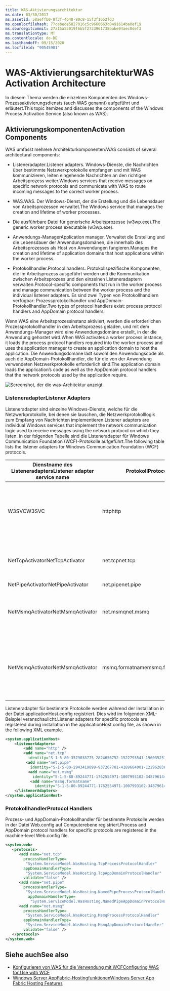 ```yaml
---
title: WAS-Aktivierungsarchitektur
ms.date: 03/30/2017
ms.assetid: 58aeffb0-8f3f-4b40-80c8-15f3f1652fd3
ms.openlocfilehash: 77cebede5827016c5c9660663c0491614ba0ef19
ms.sourcegitcommit: 27a15a55019f6b5f2733961738babe94aec0def3
ms.translationtype: MT
ms.contentlocale: de-DE
ms.lasthandoff: 09/15/2020
ms.locfileid: "90545981"
---
```

# <a name="was-activation-architecture"></a><span data-ttu-id="b7270-102">WAS-Aktivierungsarchitektur</span><span class="sxs-lookup"><span data-stu-id="b7270-102">WAS Activation Architecture</span></span>
<span data-ttu-id="b7270-103">In diesem Thema werden die einzelnen Komponenten des Windows-Prozessaktivierungsdiensts (auch WAS genannt) aufgeführt und erläutert.</span><span class="sxs-lookup"><span data-stu-id="b7270-103">This topic itemizes and discusses the components of the Windows Process Activation Service (also known as WAS).</span></span>  
  
## <a name="activation-components"></a><span data-ttu-id="b7270-104">Aktivierungskomponenten</span><span class="sxs-lookup"><span data-stu-id="b7270-104">Activation Components</span></span>  
 <span data-ttu-id="b7270-105">WAS umfasst mehrere Architekturkomponenten:</span><span class="sxs-lookup"><span data-stu-id="b7270-105">WAS consists of several architectural components:</span></span>  
  
- <span data-ttu-id="b7270-106">Listeneradapter.</span><span class="sxs-lookup"><span data-stu-id="b7270-106">Listener adapters.</span></span> <span data-ttu-id="b7270-107">Windows-Dienste, die Nachrichten über bestimmte Netzwerkprotokolle empfangen und mit WAS kommunizieren, leiten eingehende Nachrichten an den richtigen Arbeitsprozess weiter.</span><span class="sxs-lookup"><span data-stu-id="b7270-107">Windows services that receive messages on specific network protocols and communicate with WAS to route incoming messages to the correct worker process.</span></span>  
  
- <span data-ttu-id="b7270-108">WAS.</span><span class="sxs-lookup"><span data-stu-id="b7270-108">WAS.</span></span> <span data-ttu-id="b7270-109">Der Windows-Dienst, der die Erstellung und die Lebensdauer von Arbeitsprozessen verwaltet.</span><span class="sxs-lookup"><span data-stu-id="b7270-109">The Windows service that manages the creation and lifetime of worker processes.</span></span>  
  
- <span data-ttu-id="b7270-110">Die ausführbare Datei für generische Arbeitsprozesse (w3wp.exe).</span><span class="sxs-lookup"><span data-stu-id="b7270-110">The generic worker process executable (w3wp.exe).</span></span>  
  
- <span data-ttu-id="b7270-111">Anwendungs-Manager</span><span class="sxs-lookup"><span data-stu-id="b7270-111">Application manager.</span></span> <span data-ttu-id="b7270-112">Verwaltet die Erstellung und die Lebensdauer der Anwendungsdomänen, die innerhalb des Arbeitsprozesses als Host von Anwendungen fungieren.</span><span class="sxs-lookup"><span data-stu-id="b7270-112">Manages the creation and lifetime of application domains that host applications within the worker process.</span></span>  
  
- <span data-ttu-id="b7270-113">Protokollhandler.</span><span class="sxs-lookup"><span data-stu-id="b7270-113">Protocol handlers.</span></span> <span data-ttu-id="b7270-114">Protokollspezifische Komponenten, die im Arbeitsprozess ausgeführt werden und die Kommunikation zwischen Arbeitsprozess und den einzelnen Listeneradaptern verwalten.</span><span class="sxs-lookup"><span data-stu-id="b7270-114">Protocol-specific components that run in the worker process and manage communication between the worker process and the individual listener adapters.</span></span> <span data-ttu-id="b7270-115">Es sind zwei Typen von Protokollhandlern verfügbar: Prozessprotokollhandler und AppDomain-Protokollhandler.</span><span class="sxs-lookup"><span data-stu-id="b7270-115">Two types of protocol handlers exist: process protocol handlers and AppDomain protocol handlers.</span></span>  
  
 <span data-ttu-id="b7270-116">Wenn WAS eine Arbeitsprozessinstanz aktiviert, werden die erforderlichen Prozessprotokollhandler in den Arbeitsprozess geladen, und mit dem Anwendungs-Manager wird eine Anwendungsdomäne erstellt, in der die Anwendung gehostet wird.</span><span class="sxs-lookup"><span data-stu-id="b7270-116">When WAS activates a worker process instance, it loads the process protocol handlers required into the worker process and uses the application manager to create an application domain to host the application.</span></span> <span data-ttu-id="b7270-117">Die Anwendungsdomäne lädt sowohl den Anwendungscode als auch die AppDomain-Protokollhandler, die für die von der Anwendung verwendeten Netzwerkprotokolle erforderlich sind.</span><span class="sxs-lookup"><span data-stu-id="b7270-117">The application domain loads the application’s code as well as the AppDomain protocol handlers that the network protocols used by the application require.</span></span>  
  
 ![Screenshot, der die was-Architektur anzeigt.](./media/was-activation-architecture/windows-process-application-service-architecture.gif)  
  
### <a name="listener-adapters"></a><span data-ttu-id="b7270-119">Listeneradapter</span><span class="sxs-lookup"><span data-stu-id="b7270-119">Listener Adapters</span></span>  
 <span data-ttu-id="b7270-120">Listeneradapter sind einzelne Windows-Dienste, welche für die Netzwerkprotokolle, bei denen sie lauschen, die Netzwerkprotokolllogik zum Empfang von Nachrichten implementieren.</span><span class="sxs-lookup"><span data-stu-id="b7270-120">Listener adapters are individual Windows services that implement the network communication logic used to receive messages using the network protocol on which they listen.</span></span> <span data-ttu-id="b7270-121">In der folgenden Tabelle sind die Listeneradapter für Windows Communication Foundation (WCF)-Protokolle aufgeführt.</span><span class="sxs-lookup"><span data-stu-id="b7270-121">The following table lists the listener adapters for Windows Communication Foundation (WCF) protocols.</span></span>  
  
|<span data-ttu-id="b7270-122">Dienstname des Listeneradapters</span><span class="sxs-lookup"><span data-stu-id="b7270-122">Listener adapter service name</span></span>|<span data-ttu-id="b7270-123">Protokoll</span><span class="sxs-lookup"><span data-stu-id="b7270-123">Protocol</span></span>|<span data-ttu-id="b7270-124">Hinweise</span><span class="sxs-lookup"><span data-stu-id="b7270-124">Notes</span></span>|  
|-----------------------------------|--------------|-----------|  
|<span data-ttu-id="b7270-125">W3SVC</span><span class="sxs-lookup"><span data-stu-id="b7270-125">W3SVC</span></span>|<span data-ttu-id="b7270-126">http</span><span class="sxs-lookup"><span data-stu-id="b7270-126">http</span></span>|<span data-ttu-id="b7270-127">Allgemeine Komponente, die die HTTP-Aktivierung für IIS 7,0 und WCF bereitstellt.</span><span class="sxs-lookup"><span data-stu-id="b7270-127">Common component that provides HTTP activation for both IIS 7.0 and WCF.</span></span>|  
|<span data-ttu-id="b7270-128">NetTcpActivator</span><span class="sxs-lookup"><span data-stu-id="b7270-128">NetTcpActivator</span></span>|<span data-ttu-id="b7270-129">net.tcp</span><span class="sxs-lookup"><span data-stu-id="b7270-129">net.tcp</span></span>|<span data-ttu-id="b7270-130">Hängt vom NetTcpPortSharing-Dienst ab.</span><span class="sxs-lookup"><span data-stu-id="b7270-130">Depends on the NetTcpPortSharing service.</span></span>|  
|<span data-ttu-id="b7270-131">NetPipeActivator</span><span class="sxs-lookup"><span data-stu-id="b7270-131">NetPipeActivator</span></span>|<span data-ttu-id="b7270-132">net.pipe</span><span class="sxs-lookup"><span data-stu-id="b7270-132">net.pipe</span></span>||  
|<span data-ttu-id="b7270-133">NetMsmqActivator</span><span class="sxs-lookup"><span data-stu-id="b7270-133">NetMsmqActivator</span></span>|<span data-ttu-id="b7270-134">net.msmq</span><span class="sxs-lookup"><span data-stu-id="b7270-134">net.msmq</span></span>|<span data-ttu-id="b7270-135">Zur Verwendung mit WCF-basierten Message Queuing Anwendungen.</span><span class="sxs-lookup"><span data-stu-id="b7270-135">For use with WCF-based Message Queuing applications.</span></span>|  
|<span data-ttu-id="b7270-136">NetMsmqActivator</span><span class="sxs-lookup"><span data-stu-id="b7270-136">NetMsmqActivator</span></span>|<span data-ttu-id="b7270-137">msmq.formatname</span><span class="sxs-lookup"><span data-stu-id="b7270-137">msmq.formatname</span></span>|<span data-ttu-id="b7270-138">Stellt Abwärtskompatibilität mit vorhandenen Message Queuing-Anwendungen bereit.</span><span class="sxs-lookup"><span data-stu-id="b7270-138">Provides backwards compatibility with existing Message Queuing applications.</span></span>|  
  
 <span data-ttu-id="b7270-139">Listeneradapter für bestimmte Protokolle werden während der Installation in der Datei applicationHost.config registriert. Dies wird im folgenden XML-Beispiel veranschaulicht.</span><span class="sxs-lookup"><span data-stu-id="b7270-139">Listener adapters for specific protocols are registered during installation in the applicationHost.config file, as shown in the following XML example.</span></span>  
  
```xml  
<system.applicationHost>  
    <listenerAdapters>  
        <add name="http" />  
        <add name="net.tcp"
          identity="S-1-5-80-3579033775-2824656752-1522793541-1960352512-462907086" />  
         <add name="net.pipe"
           identity="S-1-5-80-2943419899-937267781-4189664001-1229628381-3982115073" />  
          <add name="net.msmq"
            identity="S-1-5-80-89244771-1762554971-1007993102-348796144-2203111529" />  
           <add name="msmq.formatname"
             identity="S-1-5-80-89244771-1762554971-1007993102-348796144-2203111529" />  
    </listenerAdapters>  
</system.applicationHost>  
```  
  
### <a name="protocol-handlers"></a><span data-ttu-id="b7270-140">Protokollhandler</span><span class="sxs-lookup"><span data-stu-id="b7270-140">Protocol Handlers</span></span>  
 <span data-ttu-id="b7270-141">Prozess- und AppDomain-Protokollhandler für bestimmte Protokolle werden in der Datei Web.config auf Computerebene registriert.</span><span class="sxs-lookup"><span data-stu-id="b7270-141">Process and AppDomain protocol handlers for specific protocols are registered in the machine-level Web.config file.</span></span>  
  
```xml  
<system.web>  
   <protocols>  
      <add name="net.tcp"
        processHandlerType=  
         "System.ServiceModel.WasHosting.TcpProcessProtocolHandler"  
        appDomainHandlerType=  
         "System.ServiceModel.WasHosting.TcpAppDomainProtocolHandler"  
        validate="false" />  
      <add name="net.pipe"
        processHandlerType=  
         "System.ServiceModel.WasHosting.NamedPipeProcessProtocolHandler"  
          appDomainHandlerType=  
           "System.ServiceModel.WasHosting.NamedPipeAppDomainProtocolHandler"/>  
      <add name="net.msmq"  
        processHandlerType=  
         "System.ServiceModel.WasHosting.MsmqProcessProtocolHandler"  
        appDomainHandlerType=  
         "System.ServiceModel.WasHosting.MsmqAppDomainProtocolHandler"  
        validate="false" />  
   </protocols>  
</system.web>  
```  
  
## <a name="see-also"></a><span data-ttu-id="b7270-142">Siehe auch</span><span class="sxs-lookup"><span data-stu-id="b7270-142">See also</span></span>

- [<span data-ttu-id="b7270-143">Konfigurieren von WAS für die Verwendung mit WCF</span><span class="sxs-lookup"><span data-stu-id="b7270-143">Configuring WAS for Use with WCF</span></span>](configuring-the-wpa--service-for-use-with-wcf.md)
- <span data-ttu-id="b7270-144">[Windows Server AppFabric-Hostingfunktionen](/previous-versions/appfabric/ee677189(v=azure.10))</span><span class="sxs-lookup"><span data-stu-id="b7270-144">[Windows Server App Fabric Hosting Features](/previous-versions/appfabric/ee677189(v=azure.10))</span></span>
